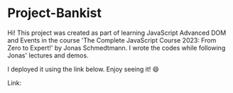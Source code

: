# Project-Bankist

Hi! This project was created as part of learning JavaScript Advanced DOM and Events in the course 'The Complete JavaScript Course 2023: From Zero to Expert!' by Jonas Schmedtmann. I wrote the codes while following Jonas' lectures and demos.

I deployed it using the link below. Enjoy seeing it! 😄

Link: 



